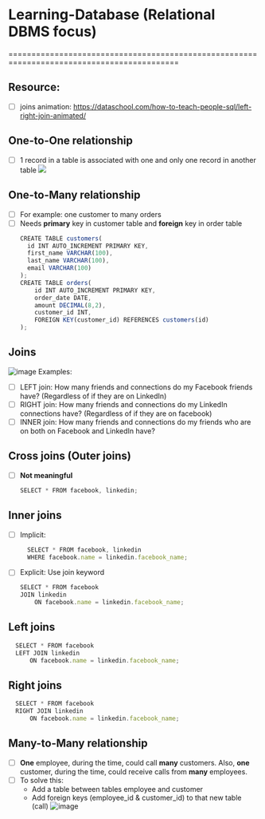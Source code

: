 # Learning-Database (Relational DBMS focus)
===========================================================================================
## Resource:
- [ ] joins animation: https://dataschool.com/how-to-teach-people-sql/left-right-join-animated/
## One-to-One relationship
- [ ] 1 record in a table is associated with one and only one record in another table
![](https://github.com/hlongn2469/Learning-database-DBMS/blob/main/onetoone.png)
## One-to-Many relationship
- [ ] For example: one customer to many orders
- [ ] Needs **primary** key in customer table and **foreign** key in order table
  ```js
  CREATE TABLE customers(
    id INT AUTO_INCREMENT PRIMARY KEY,
    first_name VARCHAR(100),
    last_name VARCHAR(100),
    email VARCHAR(100)
  );
  CREATE TABLE orders(
      id INT AUTO_INCREMENT PRIMARY KEY,
      order_date DATE,
      amount DECIMAL(8,2),
      customer_id INT,
      FOREIGN KEY(customer_id) REFERENCES customers(id)
  );
  ```

## Joins
  ![image](https://user-images.githubusercontent.com/78957509/129669070-e70a2ad7-8fbd-49bd-b892-cb57ddd8da4a.png)
Examples:
  - [ ] LEFT join: How many friends and connections do my Facebook friends have? (Regardless of if they are on LinkedIn)
  - [ ] RIGHT join: How many friends and connections do my LinkedIn connections have? (Regardless of if they are on facebook)
  - [ ] INNER join: How many friends and connections do my friends who are on both on Facebook and LinkedIn have?

## Cross joins (Outer joins)
- [ ] **Not meaningful**
  ```js
  SELECT * FROM facebook, linkedin; 
  ```
## Inner joins
- [ ] Implicit: 
  ```js
    SELECT * FROM facebook, linkedin
    WHERE facebook.name = linkedin.facebook_name;
  ```
- [ ] Explicit: Use join keyword
  ```js
  SELECT * FROM facebook
  JOIN linkedin
      ON facebook.name = linkedin.facebook_name;
  ```
## Left joins
```js
  SELECT * FROM facebook
  LEFT JOIN linkedin
      ON facebook.name = linkedin.facebook_name;
```

## Right joins
```js
  SELECT * FROM facebook
  RIGHT JOIN linkedin
      ON facebook.name = linkedin.facebook_name;
```
## Many-to-Many relationship
- [ ] **One** employee, during the time, could call **many** customers. Also, **one** customer, during the time, could receive calls from **many** employees.
- [ ] To solve this:
  * Add a table between tables employee and customer
  * Add foreign keys (employee_id & customer_id) to that new table (call)
![image](https://user-images.githubusercontent.com/78957509/129679336-b27ea479-2922-4baa-addc-60129c5f31d3.png)





